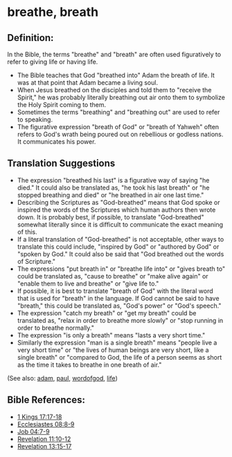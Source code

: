 # breathe, breath #

## Definition: ##

In the Bible, the terms "breathe" and "breath" are often used figuratively to refer to giving life or having life. 

* The Bible teaches that God "breathed into" Adam the breath of life. It was at that point that Adam became a living soul.
* When Jesus breathed on the disciples and told them to "receive the Spirit," he was probably literally breathing out air onto them to symbolize the Holy Spirit coming to them.
* Sometimes the terms "breathing" and "breathing out" are used to refer to speaking.
* The figurative expression "breath of God" or "breath of Yahweh" often refers to God's wrath being poured out on rebellious or godless nations. It communicates his power.

## Translation Suggestions ##

* The expression "breathed his last" is a figurative way of saying "he died." It could also be translated as, "he took his last breath" or "he stopped breathing and died" or "he breathed in air one last time."
* Describing the Scriptures as "God-breathed" means that God spoke or inspired the words of the Scriptures which human authors then wrote down. It is probably best, if possible, to translate "God-breathed" somewhat literally since it is difficult to communicate the exact meaning of this.
* If a literal translation of "God-breathed" is not acceptable, other ways to translate this could include, "inspired by God" or "authored by God" or "spoken by God." It could also be said that "God breathed out the words of Scripture."
* The expressions "put breath in" or "breathe life into" or "gives breath to" could be translated as, "cause to breathe" or "make alive again" or "enable them to live and breathe" or "give life to."
* If possible, it is best to translate "breath of God" with the literal word that is used for "breath" in the language. If God cannot be said to have "breath," this could be translated as, "God's power" or "God's speech."
* The expression "catch my breath" or "get my breath" could be translated as, "relax in order to breathe more slowly" or "stop running in order to breathe normally."
* The expression "is only a breath" means "lasts a very short time."
* Similarly the expression "man is a single breath" means "people live a very short time" or "the lives of human beings are very short, like a single breath" or "compared to God, the life of a person seems as short as the time it takes to breathe in one breath of air."

(See also: [adam](../other/adam.md), [paul](../other/paul.md), [wordofgod](../kt/wordofgod.md), [life](../kt/life.md))

## Bible References: ##

* [1 Kings 17:17-18](https://door43.org/en/bible/notes/1ki/17/17)
* [Ecclesiastes 08:8-9](https://door43.org/en/bible/notes/ecc/08/08)
* [Job 04:7-9](https://door43.org/en/bible/notes/job/04/07)
* [Revelation 11:10-12](https://door43.org/en/bible/notes/rev/11/10)
* [Revelation 13:15-17](https://door43.org/en/bible/notes/rev/13/15)

